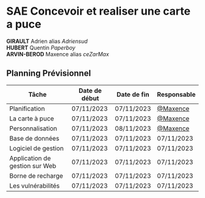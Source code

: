 # SAE Concevoir et realiser une carte a puce

**GIRAULT** Adrien alias *Adriensud* </br> 
**HUBERT** Quentin *Paperboy* </br> 
**ARVIN-BEROD** Maxence alias *ceZarMax* </br> 

## Planning Prévisionnel

| Tâche               | Date de début | Date de fin | Responsable |
|---------------------|---------------|-------------|-------------|
| Planification       | 07/11/2023    | 07/11/2023  | [@Maxence](https://github.com/ceZarMax)  |
| La carte à puce       | 07/11/2023    | 07/11/2023  | [@Maxence](https://github.com/ceZarMax)  |
| Personnalisation       | 07/11/2023    | 08/11/2023  | [@Maxence](https://github.com/ceZarMax)  |
| Base de données      | 07/11/2023    | 07/11/2023  | 07/11/2023  |
| Logiciel de gestion       | 07/11/2023    | 07/11/2023  | 07/11/2023  |
| Application de gestion sur Web       | 07/11/2023    | 07/11/2023  | 07/11/2023  |
| Borne de recharge       | 07/11/2023    | 07/11/2023  | 07/11/2023  |
| Les vulnérabilités       | 07/11/2023    | 07/11/2023  | 07/11/2023  |

